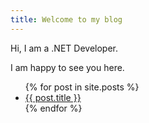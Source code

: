 ```yaml
---
title: Welcome to my blog
---
```


Hi, I am a .NET Developer.

I am happy to see you here.


<ul>
  {% for post in site.posts %}
    <li>
      <a href="{{ site.baseurl }}{{ post.url }}">{{ post.title }}</a>
    </li>
  {% endfor %}
</ul>
